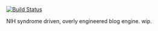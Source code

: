 [![Build Status](https://travis-ci.org/wildtype/CavePainting.png?branch=master)](https://travis-ci.org/wildtype/CavePainting)

NIH syndrome driven, overly engineered blog engine. wip.
